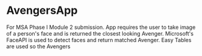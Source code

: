 # AvengersApp

For MSA Phase I Module 2 submission. App requires the user to take image of a person's face and is returned the closest looking Avenger. 
Microsoft's FaceAPI is used to detect faces and return matched Avenger. Easy Tables are used so the Avengers
